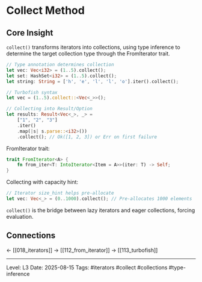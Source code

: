 # Collect Method

## Core Insight
`collect()` transforms iterators into collections, using type inference to determine the target collection type through the FromIterator trait.

```rust
// Type annotation determines collection
let vec: Vec<i32> = (1..5).collect();
let set: HashSet<i32> = (1..5).collect();
let string: String = ['h', 'e', 'l', 'l', 'o'].iter().collect();

// Turbofish syntax
let vec = (1..5).collect::<Vec<_>>();

// Collecting into Result/Option
let results: Result<Vec<_>, _> = 
    ["1", "2", "3"]
    .iter()
    .map(|s| s.parse::<i32>())
    .collect(); // Ok([1, 2, 3]) or Err on first failure
```

FromIterator trait:
```rust
trait FromIterator<A> {
    fn from_iter<T: IntoIterator<Item = A>>(iter: T) -> Self;
}
```

Collecting with capacity hint:
```rust
// Iterator size_hint helps pre-allocate
let vec: Vec<_> = (0..1000).collect(); // Pre-allocates 1000 elements
```

`collect()` is the bridge between lazy iterators and eager collections, forcing evaluation.

## Connections
← [[018_iterators]]
→ [[112_from_iterator]]
→ [[113_turbofish]]

---
Level: L3
Date: 2025-08-15
Tags: #iterators #collect #collections #type-inference